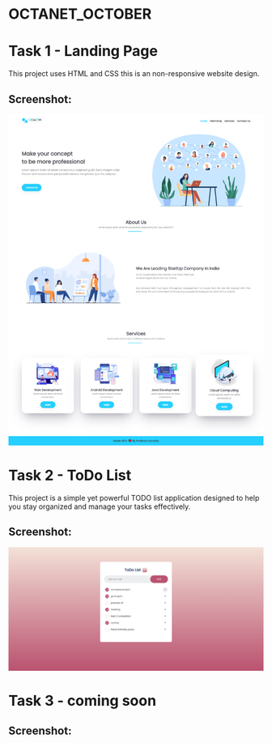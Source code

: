 # OCTANET_OCTOBER

# Task 1 - Landing Page
This project uses HTML and CSS this is an non-responsive website design.

## Screenshot:

![Start](./Task%201/assets/snapshot.png)

# Task 2 - ToDo List
This project is a simple yet powerful TODO list application designed to help you stay organized and manage your tasks effectively.

## Screenshot:

![Start](./Task%202/images/snapshot.png)

# Task 3 - coming soon 

## Screenshot: